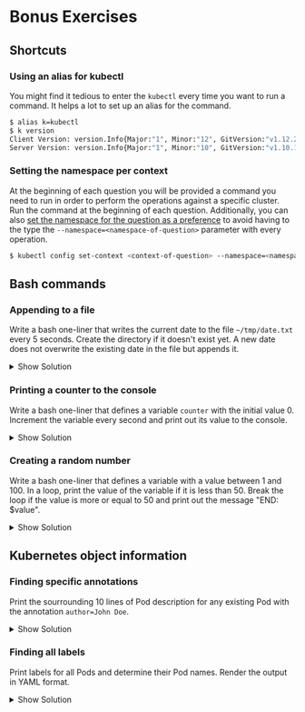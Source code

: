 # Bonus Exercises

## Shortcuts

### Using an alias for kubectl

You might find it tedious to enter the `kubectl` every time you want to run a command. It helps a lot to set up an alias for the command.

```bash
$ alias k=kubectl
$ k version
Client Version: version.Info{Major:"1", Minor:"12", GitVersion:"v1.12.2", GitCommit:"17c77c7898218073f14c8d573582e8d2313dc740", GitTreeState:"clean", BuildDate:"2018-10-30T21:39:16Z", GoVersion:"go1.11.1", Compiler:"gc", Platform:"darwin/amd64"}
Server Version: version.Info{Major:"1", Minor:"10", GitVersion:"v1.10.11", GitCommit:"637c7e288581ee40ab4ca210618a89a555b6e7e9", GitTreeState:"clean", BuildDate:"2018-11-26T14:25:46Z", GoVersion:"go1.9.3", Compiler:"gc", Platform:"linux/amd64"}
```

### Setting the namespace per context

At the beginning of each question you will be provided a command you need to run in order to perform the operations against a specific cluster. Run the command at the beginning of each question. Additionally, you can also [set the namespace for the question as a preference](https://kubernetes.io/docs/concepts/overview/working-with-objects/namespaces/#setting-the-namespace-preference) to avoid having to the type the `--namespace=<namespace-of-question>` parameter with every operation.

```bash
$ kubectl config set-context <context-of-question> --namespace=<namespace-of-question>
```

## Bash commands

### Appending to a file

Write a bash one-liner that writes the current date to the file `~/tmp/date.txt` every 5 seconds. Create the directory if it doesn't exist yet. A new date does not overwrite the existing date in the file but appends it.

<details><summary>Show Solution</summary>
<p>

```
if [ ! -d ~/tmp ]; then mkdir -p ~/tmp; fi; while true; do echo $(date) >> ~/tmp/date.txt; sleep 5; done;
```

</p>
</details>

### Printing a counter to the console

Write a bash one-liner that defines a variable `counter` with the initial value 0. Increment the variable every second and print out its value to the console.

<details><summary>Show Solution</summary>
<p>

```
counter=0; while true; do counter=$((counter+1)); echo "$counter"; sleep 1; done;
```

</p>
</details>

### Creating a random number

Write a bash one-liner that defines a variable with a value between 1 and 100. In a loop, print the value of the variable if it is less than 50. Break the loop if the value is more or equal to 50 and print out the message "END: $value".

<details><summary>Show Solution</summary>
<p>

```
while true; do random=$(((RANDOM % 100) + 1)); if [ $random -le 50 ]; then echo "$random"; else echo "END: $random"; break; fi; sleep 1; done;
```

</p>
</details>

## Kubernetes object information

### Finding specific annotations

Print the sourrounding 10 lines of Pod description for any existing Pod with the annotation `author=John Doe`.

<details><summary>Show Solution</summary>
<p>

```
kubectl describe pods | grep -C 10 "author=John Doe"
```

</p>
</details>

### Finding all labels

Print labels for all Pods and determine their Pod names. Render the output in YAML format.

<details><summary>Show Solution</summary>
<p>

```
kubectl get pods -o yaml | grep -C 5 labels:
```

</p>
</details>